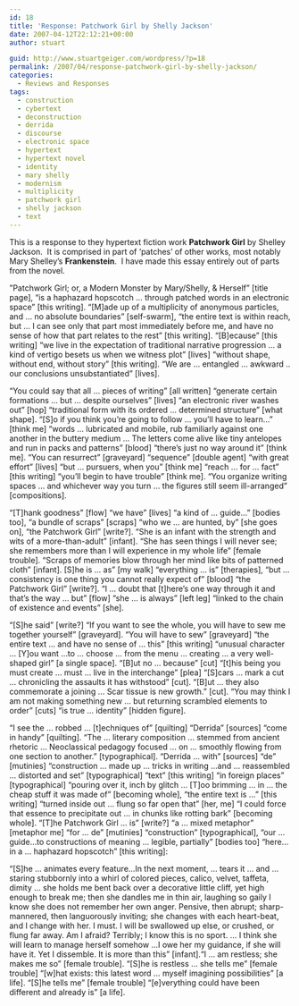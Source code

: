 ```yaml
---
id: 18
title: 'Response: Patchwork Girl by Shelly Jackson'
date: 2007-04-12T22:12:21+00:00
author: stuart

guid: http://www.stuartgeiger.com/wordpress/?p=18
permalink: /2007/04/response-patchwork-girl-by-shelly-jackson/
categories:
  - Reviews and Responses
tags:
  - construction
  - cybertext
  - deconstruction
  - derrida
  - discourse
  - electronic space
  - hypertext
  - hypertext novel
  - identity
  - mary shelly
  - modernism
  - multiplicity
  - patchwork girl
  - shelly jackson
  - text
---
```

This is a response to they hypertext fiction work **Patchwork Girl** by Shelley Jackson.  It is comprised in part of &#8216;patches&#8217; of other works, most notably Mary Shelley&#8217;s **Frankenstein**.  I have made this essay entirely out of parts from the novel.

<!--more-->

”Patchwork Girl; or, a Modern Monster by Mary/Shelly, & Herself” [title page], “is a haphazard hopscotch … through patched words in an electronic space” [this writing]. “[M]ade up of a multiplicity of anonymous particles, and … no absolute boundaries” [self-swarm], “the entire text is within reach, but … I can see only that part most immediately before me, and have no sense of how that part relates to the rest” [this writing]. “[B]ecause” [this writing] “we live in the expectation of traditional narrative progression … a kind of vertigo besets us when we witness plot” [lives] “without shape, without end, without story” [this writing]. “We are … entangled … awkward .. our conclusions unsubstantiated” [lives].

“You could say that all … pieces of writing” [all written] “generate certain formations … but … despite ourselves” [lives] “an electronic river washes out” [hop] “traditional form with its ordered … determined structure” [what shape]. “[S]o if you think you&#8217;re going to follow … you&#8217;ll have to learn…” [think me] “words … lubricated and mobile, rub familiarly against one another in the buttery medium … The letters come alive like tiny antelopes and run in packs and patterns” [blood] “there&#8217;s just no way around it” [think me]. “You can resurrect” [graveyard] “sequence” [double agent] “with great effort” [lives] “but … pursuers, when you” [think me] “reach … for … fact” [this writing] “you&#8217;ll begin to have trouble” [think me]. “You organize writing spaces … and whichever way you turn … the figures still seem ill-arranged” [compositions].

“[T]hank goodness” [flow] “we have” [lives] “a kind of … guide…” [bodies too], “a bundle of scraps” [scraps] “who we … are hunted, by” [she goes on], “the Patchwork Girl” [write?]. “She is an infant with the strength and wits of a more-than-adult” [infant]. “She has seen things I will never see; she remembers more than I will experience in my whole life” [female trouble]. “Scraps of memories blow through her mind like bits of patterned cloth” [infant]. [S]he is … as” [my walk] “everything … is” [therapies], “but … consistency is one thing you cannot really expect of” [blood] “the Patchwork Girl” [write?]. “I … doubt that [t]here’s one way through it and that’s the way … but” [flow] “she … is always” [left leg] “linked to the chain of existence and events” [she].

“[S]he said” [write?] “If you want to see the whole, you will have to sew me together yourself” [graveyard]. “You will have to sew” [graveyard] “the entire text … and have no sense of … this” [this writing] “unusual character … [Y]ou want …to … choose … from the menu … creating … a very well-shaped girl” [a single space]. “[B]ut no … because” [cut] “[t]his being you must create … must … live in the interchange” [plea] “[S]cars … mark a cut … chronicling the assaults it has withstood” [cut]. “[B]ut … they also commemorate a joining … Scar tissue is new growth.” [cut]. “You may think I am not making something new … but returning scrambled elements to order” [cuts] “is true … identity” [hidden figure].

“I see the … robbed … [t]echniques of” [quilting] “Derrida” [sources] “come in handy” [quilting]. “The … literary composition … stemmed from ancient rhetoric … Neoclassical pedagogy focused … on … smoothly flowing from one section to another.” [typographical]. “Derrida … with” [sources] “de” [mutinies] “construction … made up … tricks in writing …and … reassembled … distorted and set” [typographical] “text” [this writing] “in foreign places” [typographical] “pouring over it, inch by glitch … [T]oo brimming … in … the cheap stuff it was made of” [becoming whole], “the entire text is …” [this writing] “turned inside out … flung so far open that” [her, me] “I could force that essence to precipitate out … in chunks like rotting bark” [becoming whole]. “[T]he Patchwork Girl … is” [write?] “a … mixed metaphor” [metaphor me] “for … de” [mutinies] “construction” [typographical], “our … guide…to constructions of meaning … legible, partially” [bodies too] “here… in a … haphazard hopscotch” [this writing]:

“[S]he … animates every feature…In the next moment, … tears it … and …staring stubbornly into a whirl of colored pieces, calico, velvet, taffeta, dimity … she holds me bent back over a decorative little cliff, yet high enough to break me; then she dandles me in thin air, laughing so gaily I know she does not remember her own anger. Pensive, then abrupt; sharp-mannered, then languorously inviting; she changes with each heart-beat, and I change with her. I must. I will be swallowed up else, or crushed, or flung far away. Am I afraid? Terribly; I know this is no sport. … I think she will learn to manage herself somehow …I owe her my guidance, if she will have it. Yet I dissemble. It is more than this” [infant].“I … am restless; she makes me so” [female trouble]. “[S]he is restless … she tells me” [female trouble] “[w]hat exists: this latest word … myself imagining possibilities” [a life]. “[S]he tells me” [female trouble] “[e]verything could have been different and already is” [a life].